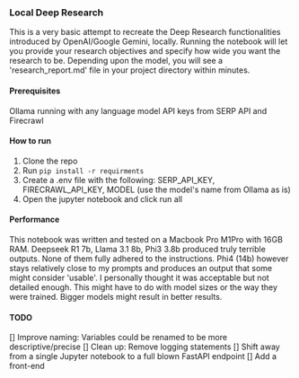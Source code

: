 ### Local Deep Research

This is a very basic attempt to recreate the Deep Research functionalities introduced by OpenAI/Google Gemini, locally. Running the notebook will let you provide your research objectives
and specify how wide you want the research to be. Depending upon the model, you will see a 'research_report.md' file in your project directory within minutes.

#### Prerequisites

Ollama running with any language model
API keys from SERP API and Firecrawl

#### How to run

1. Clone the repo
2. Run `pip install -r requirments`
3. Create a .env file with the following: SERP_API_KEY, FIRECRAWL_API_KEY, MODEL (use the model's name from Ollama as is)
4. Open the jupyter notebook and click run all

#### Performance

This notebook was written and tested on a Macbook Pro M1Pro with 16GB RAM. Deepseek R1 7b, Llama 3.1 8b, Phi3 3.8b produced truly terrible outputs. None of them fully adhered to the
instructions. Phi4 (14b) however stays relatively close to my prompts and produces an output that some might consider 'usable'. I personally thought it was acceptable but not detailed
enough. This might have to do with model sizes or the way they were trained. Bigger models might result in better results. 

#### TODO

[] Improve naming: Variables could be renamed to be more descriptive/precise
[] Clean up: Remove logging statements
[] Shift away from a single Jupyter notebook to a full blown FastAPI endpoint
[] Add a front-end
